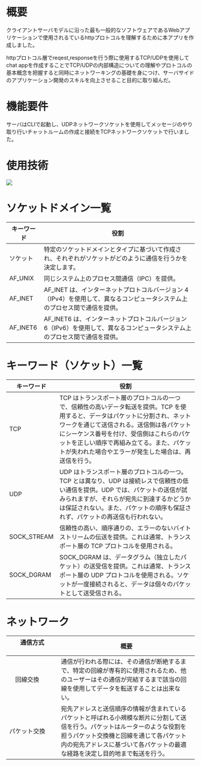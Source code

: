 # 概要 
クライアントサーバモデルに沿った最も一般的なソフトウェアであるWebアプリケーションで使用されるているhttpプロトコルを理解するために本アプリを作成しました。　　

httpプロトコル層でreqest,responseを行う際に使用するTCP/UDPを使用してchat appを作成することでTCP/UDPの内部構造についての理解やプロトコルの基本概念を把握すると同時にネットワーキングの基礎を身につけ、サーバサイドのアプリケーション開発のスキルを向上させること目的に取り組んだ。

# 機能要件
サーバはCLIで起動し、UDPネットワークソケットを使用してメッセージのやり取り行いチャットルームの作成と接続をTCPネットワークソケットで行いました。
# 使用技術
<img src="https://img.shields.io/badge/-Python-F2C63C.svg?logo=python&style=for-the-badge">

# ソケットドメイン一覧
|     キーワード            | 役割                                      | 
| ---------------------- | ----------------------------------------- | 
| ソケット   | 特定のソケットドメインとタイプに基づいて作成され、それぞれがソケットがどのように通信を行うかを決定します。 |
| AF_UNIX   | 同じシステム上のプロセス間通信（IPC）を提供。 |
| AF_INET   | AF_INET は、インターネットプロトコルバージョン 4（IPv4）を使用して、異なるコンピュータシステム上のプロセス間で通信を提供。 |
| AF_INET6   | AF_INET6 は、インターネットプロトコルバージョン 6（IPv6）を使用して、異なるコンピュータシステム上のプロセス間で通信を提供。 |


# キーワード（ソケット）一覧
|     キーワード            | 役割                                      | 
| ---------------------- | ----------------------------------------- | 
| TCP   | TCP はトランスポート層のプロトコルの一つで、信頼性の高いデータ転送を提供。TCP を使用すると、データはパケットに分割され、ネットワークを通じて送信される。送信側は各パケットにシーケンス番号を付け、受信側はこれらのパケットを正しい順序で再組み立てる。また、パケットが失われた場合やエラーが発生した場合は、再送信を行う。 |
| UDP   | UDP はトランスポート層のプロトコルの一つ。TCP とは異なり、UDP は接続レスで信頼性の低い通信を提供。UDP では、パケットの送信が試みられますが、それらが宛先に到達するかどうかは保証されない。また、パケットの順序も保証されず、パケットの再送信も行われない。 |
| SOCK_STREAM  | 信頼性の高い、順序通りの、エラーのないバイトストリームの伝送を提供。これは通常、トランスポート層の TCP プロトコルを使用される。 |
| SOCK_DGRAM   | SOCK_DGRAM は、データグラム（独立したパケット）の送受信を提供。これは通常、トランスポート層の UDP プロトコルを使用される。ソケットが一度接続されると、データは個々のパケットとして送受信される。 |

# ネットワーク
|通信方式 　　　　　　　| 概要 　　　　|
| --- | --- |
| 　回線交換 | 通信が行われる際には、その通信が断絶するまで、特定の回線が専有的に使用されるため、他のユーザーはその通信が完結するまで該当の回線を使用してデータを転送することは出来ない。  |
|パケット交換　| 宛先アドレスと送信順序の情報が含まれているパケットと呼ばれる小規模な断片に分割して送信を行う。パケットはルーターのような役割を担うパケット交換機と回線を通じて各パケット内の宛先アドレスに基づいて各パケットの最適な経路を決定し目的地まで転送を行う。|
